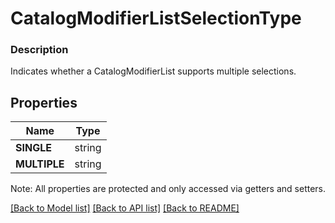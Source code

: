 # CatalogModifierListSelectionType

### Description

Indicates whether a CatalogModifierList supports multiple selections.

## Properties
Name | Type
------------ | -------------
**SINGLE** | string
**MULTIPLE** | string

Note: All properties are protected and only accessed via getters and setters.

[[Back to Model list]](../../README.md#documentation-for-models) [[Back to API list]](../../README.md#documentation-for-api-endpoints) [[Back to README]](../../README.md)

